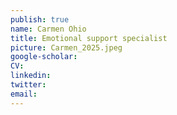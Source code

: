 ```yaml
---
publish: true
name: Carmen Ohio
title: Emotional support specialist
picture: Carmen_2025.jpeg
google-scholar: 
CV:
linkedin: 
twitter:
email: 
---
```

